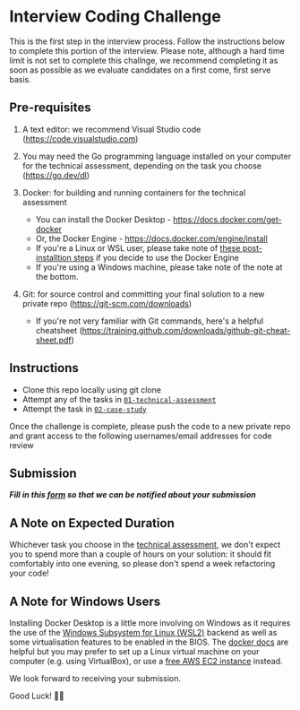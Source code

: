 # Interview Coding Challenge

This is the first step in the interview process. Follow the instructions below to complete this portion of the interview. Please note, although a hard time limit is not set to complete this challnge, we recommend completing it as soon as possible as we evaluate candidates on a first come, first serve basis.

## Pre-requisites

1. A text editor: we recommend Visual Studio code (<https://code.visualstudio.com>)
2. You may need the Go programming language installed on your computer for the technical assessment, depending on the task you choose (<https://go.dev/dl>)
3. Docker: for building and running containers for the technical assessment

    * You can install the Docker Desktop - <https://docs.docker.com/get-docker>
    * Or, the Docker Engine - <https://docs.docker.com/engine/install>
    * If you're a Linux or WSL user, please take note of [these post-installtion steps](https://docs.docker.com/engine/install/linux-postinstall) if you decide to use the Docker Engine
    * If you're using a Windows machine, please take note of the note at the bottom.

4. Git: for source control and committing your final solution to a new private repo (<https://git-scm.com/downloads>)
  
    * If you're not very familiar with Git commands, here's a helpful cheatsheet (<https://training.github.com/downloads/github-git-cheat-sheet.pdf>)

## Instructions

* Clone this repo locally using git clone
* Attempt any of the tasks in [`01-technical-assessment`](/01-technical-assessment.md)
* Attempt the task in [`02-case-study`](/02-case-study.md)

Once the challenge is complete, please push the code to a new private repo and grant access to the following usernames/email addresses for code review


## Submission

***Fill in this [form](https://forms.office.com/r/SdLanzCwXv) so that we can be notified about your submission***

## A Note on Expected Duration

Whichever task you choose in the [technical assessment](/01-technical-assessment.md), we don't expect you to spend more than a couple
of hours on your solution: it should fit comfortably into one evening, so please
don't spend a week refactoring your code!

## A Note for Windows Users

Installing Docker Desktop is a little more involving on Windows as it requires the
use of the [Windows Subsystem for Linux (WSL2)](https://learn.microsoft.com/en-us/windows/wsl/install) backend as well as some virtualisation features
to be enabled in the BIOS. The
[docker docs](https://docs.docker.com/desktop/install/windows-install/) are helpful but you
may prefer to set up a Linux virtual machine on your computer (e.g. using VirtualBox),
or use a [free AWS EC2 instance](https://aws.amazon.com/free) instead.

We look forward to receiving your submission.

Good Luck! 👍🏾
